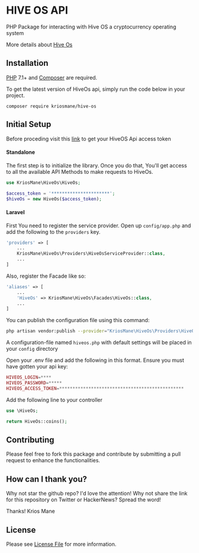 # HIVE OS API
PHP Package for interacting with Hive OS a cryptocurrency operating system

More details about [Hive Os](https://hiveos.farm/)

## Installation

[PHP](https://php.net) 7.1+ and [Composer](https://getcomposer.org) are required.

To get the latest version of HiveOs api, simply run the code below in your project.

```
composer require kriosmane/hive-os
```
## Initial Setup

Before proceding visit this [link](https://the.hiveos.farm/login) to get your HiveOS Api access token

#### Standalone 
The first​ step is to initialize the library. Once you do that, You'll get access to all the available API Methods to make requests to HiveOs.
```php
use KriosMane\HiveOs\HiveOs;

$access_token = '**********************';
$hiveOs = new HiveOs($access_token);

```
#### Laravel
First You need to register the service provider. Open up `config/app.php` and add the following to the `providers` key.

```php
'providers' => [
    ...
    KriosMane\HiveOs\Providers\HiveOsServiceProvider::class,
    ...
]
```

Also, register the Facade like so:

```php
'aliases' => [
    ...
    'HiveOs' => KriosMane\HiveOs\Facades\HiveOs::class,
    ...
]
```
You can publish the configuration file using this command:

```bash
php artisan vendor:publish --provider="KriosMane\HiveOs\Providers\HiveOs\ServiceProvider"
```

A configuration-file named `hiveos.php` with default settings will be placed in your `config` directory

Open your .env file and add the following in this format. Ensure you must have gotten your api key:

```php
HIVEOS_LOGIN=****
HIVEOS_PASSWORD=*****
HIVEOS_ACCESS_TOKEN=***********************************************
```

Add the following line to your controller

```php
use \HiveOs;

return HiveOs::coins();
```

## Contributing

Please feel free to fork this package and contribute by submitting a pull request to enhance the functionalities.

## How can I thank you?

Why not star the github repo? I'd love the attention! Why not share the link for this repository on Twitter or HackerNews? Spread the word!


Thanks!
Krios Mane

## License

Please see [License File](LICENSE.md) for more information.

